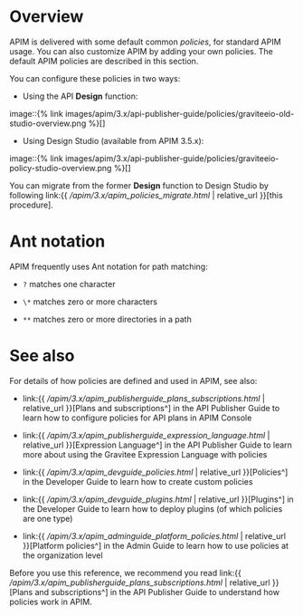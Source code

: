 # Overview

APIM is delivered with some default common *policies*, for standard APIM
usage. You can also customize APIM by adding your own policies. The
default APIM policies are described in this section.

You can configure these policies in two ways:

-   Using the API **Design** function:

image::{% link
images/apim/3.x/api-publisher-guide/policies/graviteeio-old-studio-overview.png
%}\[\]

-   Using Design Studio (available from APIM 3.5.x):

image::{% link
images/apim/3.x/api-publisher-guide/policies/graviteeio-policy-studio-overview.png
%}\[\]

You can migrate from the former **Design** function to Design Studio by
following link:{{ */apim/3.x/apim\_policies\_migrate.html* |
relative\_url }}\[this procedure\].

# Ant notation

APIM frequently uses Ant notation for path matching:

-   `?` matches one character

-   `\*` matches zero or more characters

-   `**` matches zero or more directories in a path

# See also

For details of how policies are defined and used in APIM, see also:

-   link:{{ */apim/3.x/apim\_publisherguide\_plans\_subscriptions.html*
    | relative\_url }}\[Plans and subscriptions^\] in the API Publisher
    Guide to learn how to configure policies for API plans in APIM
    Console

-   link:{{ */apim/3.x/apim\_publisherguide\_expression\_language.html*
    | relative\_url }}\[Expression Language^\] in the API Publisher
    Guide to learn more about using the Gravitee Expression Language
    with policies

-   link:{{ */apim/3.x/apim\_devguide\_policies.html* | relative\_url
    }}\[Policies^\] in the Developer Guide to learn how to create custom
    policies

-   link:{{ */apim/3.x/apim\_devguide\_plugins.html* | relative\_url
    }}\[Plugins^\] in the Developer Guide to learn how to deploy plugins
    (of which policies are one type)

-   link:{{ */apim/3.x/apim\_adminguide\_platform\_policies.html* |
    relative\_url }}\[Platform policies^\] in the Admin Guide to learn
    how to use policies at the organization level

Before you use this reference, we recommend you read link:{{
*/apim/3.x/apim\_publisherguide\_plans\_subscriptions.html* |
relative\_url }}\[Plans and subscriptions^\] in the API Publisher Guide
to understand how policies work in APIM.
